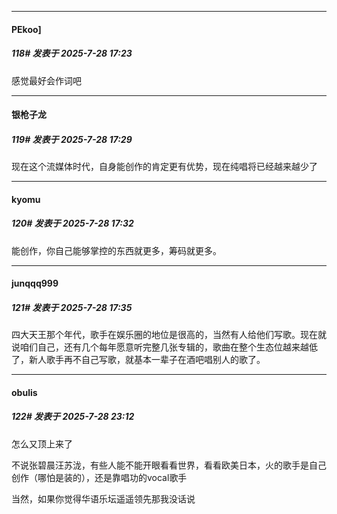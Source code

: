 ﻿
*****

####  PEkoo]  
##### 118#       发表于 2025-7-28 17:23

感觉最好会作词吧


*****

####  银枪子龙  
##### 119#       发表于 2025-7-28 17:29

现在这个流媒体时代，自身能创作的肯定更有优势，现在纯唱将已经越来越少了


*****

####  kyomu  
##### 120#       发表于 2025-7-28 17:32

能创作，你自己能够掌控的东西就更多，筹码就更多。


*****

####  junqqq999  
##### 121#       发表于 2025-7-28 17:35

四大天王那个年代，歌手在娱乐圈的地位是很高的，当然有人给他们写歌。现在就说咱们自己，还有几个每年愿意听完整几张专辑的，歌曲在整个生态位越来越低了，新人歌手再不自己写歌，就基本一辈子在酒吧唱别人的歌了。


*****

####  obulis  
##### 122#       发表于 2025-7-28 23:12

怎么又顶上来了

不说张碧晨汪苏泷，有些人能不能开眼看看世界，看看欧美日本，火的歌手是自己创作（哪怕是装的），还是靠唱功的vocal歌手

当然，如果你觉得华语乐坛遥遥领先那我没话说

